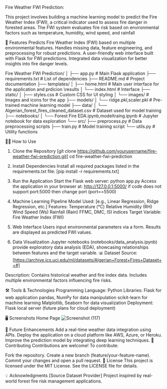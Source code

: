 Fire Weather FWI Prediction:

This project involves building a machine learning model to predict the Fire Weather Index (FWI),
a critical indicator used to assess fire danger in forested areas. The FWI system evaluates fire
risk based on environmental factors such as temperature, humidity, wind speed, and rainfall

🚀 Features
Predicts Fire Weather Index (FWI) based on multiple environmental features.
Handles missing data, feature engineering, and preprocessing for robust predictions.
A user-friendly web interface built with Flask for FWI predictions.
Integrated data visualization for better insights into fire danger levels.



Fire Weather FWI Prediction/
│
├── app.py                     # Main Flask application
├── requirements.txt           # List of dependencies
├── README.md                  # Project documentation
├── templates/
│   ├── home.html              # Main user interface for the application and prdicion \results
│   └── index.html            # Interface
├── static/
│   ├── styles.css             # Custom CSS for UI styling
│   └── images/                # Images and icons for the app
├── models/
│   └── ridge.pkl,scaler.pkl               # Pre-trained machine learning model
├── data/
│   └── Algerian_forest_fires_cleaned_dataset.csv       # Dataset used for model training
├── notebooks/
│   └── Forest Fire EDA.ipynb,modeltraing.ipynb    # Jupyter notebook for data exploration
└── src/
    ├── preprocess.py          # Data preprocessing scripts
    ├── train.py               # Model training script
    └── utils.py               # Utility functions
    
🧑‍💻 How to Use
1. Clone the Repository
[git clone https://github.com/yourusername/fire-weather-fwi-prediction.git]
cd fire-weather-fwi-prediction
2. Install Dependencies
Install all required packages listed in the requirements.txt file:
[pip install -r requirements.txt]
3. Run the Application
Start the Flask web server:
python app.py
Access the application in your browser at: http://127.0.0.1:5000/
if code does not support port:5000 then change port (port==5500)

1. Machine Learning Pipeline
Model Used: [e.g., Linear Regression, Ridge Regression, etc.]
Features:
Temperature (°C)
Relative Humidity (RH)
Wind Speed (Ws)
Rainfall (Rain)
FFMC, DMC, ISI indices
Target Variable: Fire Weather Index (FWI)


3. Web Interface
Users input environmental parameters via a form.
Results are displayed as predicted FWI values.

4. Data Visualization
Jupyter notebooks (notebooks/data_analysis.ipynb) provide exploratory data analysis (EDA), showcasing relationships between features and the target variable.
📊 Dataset
Source: [https://archive.ics.uci.edu/ml/datasets/Algerian+Forest+Fires+Dataset++#]

Description:
Contains historical weather and fire index data.
Includes multiple environmental factors influencing fire risks.

🛠️ Tools & Technologies
Programming Language: Python
Libraries:
Flask for web application
pandas, NumPy for data manipulation
scikit-learn for machine learning
Matplotlib, Seaborn for data visualization
Deployment: Flask local server (future plans for cloud deployment)

🖥️ Screenshots
Home Page
   ![Screenshot (117)](https://github.com/user-attachments/assets/a377635e-4a04-44d4-be18-f04ea0016ff8)
   

🚀 Future Enhancements
Add a real-time weather data integration using APIs.
Deploy the application on a cloud platform like AWS, Azure, or Heroku.
Improve the prediction model by integrating deep learning techniques.
🤝 Contributing
Contributions are welcome! To contribute:

Fork the repository.
Create a new branch (feature/your-feature-name).
Commit your changes and open a pull request.
📄 License
This project is licensed under the MIT License. See the LICENSE file for details.

💡 Acknowledgments
[Source Dataset Provider]
Project inspired by real-world forest fire risk management applications.
